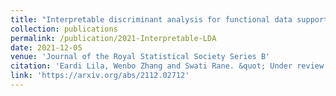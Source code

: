 ```yaml
---
title: "Interpretable discriminant analysis for functional data supported on random non-linear domains"
collection: publications
permalink: /publication/2021-Interpretable-LDA
date: 2021-12-05
venue: 'Journal of the Royal Statistical Society Series B'
citation: 'Eardi Lila, Wenbo Zhang and Swati Rane. &quot; Under review in <i>Journal of the Royal Statistical Society Series B</i>'
link: 'https://arxiv.org/abs/2112.02712'
---
```



